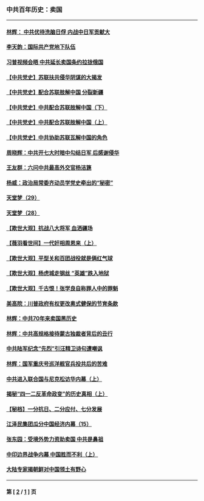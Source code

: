 ### 中共百年历史：卖国
---
#### [林辉： 中共优待洗脑日俘 内战中日军贡献大](../../pages/nf1176117/n13624644.md?10200430) 
#### [李天韵：国际共产党地下队伍](../../pages/nf1176117/n13611808.md?10200430) 
#### [习普视频会晤 中共延长卖国条约拉拢俄国](../../pages/nf1176117/n13060971.md?10200430) 
#### [【中共党史】苏联扶共侵华阴谋的大揭发](../../pages/nf1176117/n13056050.md?10200430) 
#### [【中共党史】配合苏联肢解中国 分裂新疆](../../pages/nf1176117/n13040700.md?10200430) 
#### [【中共党史】中共配合苏联肢解中国（下）](../../pages/nf1176117/n13035660.md?10200430) 
#### [【中共党史】中共配合苏联肢解中国（上）](../../pages/nf1176117/n13030262.md?10200430) 
#### [【中共党史】中共协助苏联瓦解中国的角色](../../pages/nf1176117/n13018109.md?10200430) 
#### [周晓辉：中共开七大时暗中勾结日军 后感谢侵华](../../pages/nf1176117/n12921960.md?10200430) 
#### [王友群：六问中共最高外交官杨洁篪](../../pages/nf1176117/n12836495.md?10200430) 
#### [杨威：政治局常委齐动员学党史牵出的“秘密”](../../pages/nf1176117/n12764642.md?10200430) 
#### [天堂梦（29）](../../pages/nf1176117/n12408465.md?10200430) 
#### [天堂梦（28）](../../pages/nf1176117/n12408309.md?10200430) 
#### [【欺世大观】抗战八大将军 血洒疆场](../../pages/nf1176117/n12357044.md?10200430) 
#### [【薇羽看世间】一代奸相周恩来（上）](../../pages/nf1176117/n12401109.md?10200430) 
#### [【欺世大观】平型关和百团战役就是俩红气球](../../pages/nf1176117/n12359157.md?10200430) 
#### [【欺世大观】杨虎城走钢丝 “英雄”跌入地狱](../../pages/nf1176117/n12358840.md?10200430) 
#### [【欺世大观】千古恨！张学良自称罪人中的罪魁](../../pages/nf1176117/n12358629.md?10200430) 
#### [美高院：川普政府有权更改奥式健保的节育条款](../../pages/nf1176117/n12242171.md?10200430) 
#### [林辉：中共70年来卖国黑历史](../../pages/nf1176117/n11552181.md?10200430) 
#### [林辉：中共高规格接待蒙古独裁者背后的丑行](../../pages/nf1176117/n11225005.md?10200430) 
#### [中共陆军纪念“先烈”引汪精卫诗句遭嘲讽](../../pages/nf1176117/n11153345.md?10200430) 
#### [林辉：国军重庆号巡洋舰官兵投共后的苦难](../../pages/nf1176117/n10997801.md?10200430) 
#### [中共进入联合国与尼克松访华内幕（上）](../../pages/nf1176117/n10138788.md?10200430) 
#### [揭秘“四一二反革命政变”的历史真相（上）](../../pages/nf1176117/n9996650.md?10200430) 
#### [【秘档】一分抗日、二分应付、七分发展](../../pages/nf1176117/n9331484.md?10200430) 
#### [江泽民集团瓜分中国经济内幕（15）](../../pages/nf1176117/n9268584.md?10200430) 
#### [张东园：受境外势力资助卖国 中共是鼻祖](../../pages/nf1176117/n9272480.md?10200430) 
#### [中印边界战争内幕 中国胜而不利（上）](../../pages/nf1176117/n9252458.md?10200430) 
#### [大陆专家揭朝鲜对中国领土有野心](../../pages/nf1176117/n9074056.md?10200430) 

---
#### 第 [ [2](./2.md?10200430) / [1](./1.md?10200430) ] 页
